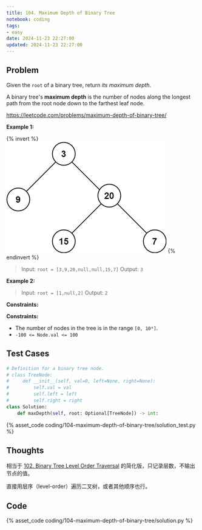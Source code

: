 ```yaml
---
title: 104. Maximum Depth of Binary Tree
notebook: coding
tags:
- easy
date: 2024-11-23 22:27:00
updated: 2024-11-23 22:27:00
---
```

## Problem

Given the `root` of a binary tree, return _its maximum depth_.

A binary tree's **maximum depth** is the number of nodes along the longest path from the root node down to the farthest leaf node.

<https://leetcode.com/problems/maximum-depth-of-binary-tree/>

**Example 1:**

{% invert %}
![case1](104-maximum-depth-of-binary-tree/case1.png)
{% endinvert %}

> Input: `root = [3,9,20,null,null,15,7]`
> Output: `3`

**Example 2:**

> Input: `root = [1,null,2]`
> Output: `2`

**Constraints:**

**Constraints:**

- The number of nodes in the tree is in the range `[0, 10⁴]`.
- `-100 <= Node.val <= 100`

## Test Cases

``` python
# Definition for a binary tree node.
# class TreeNode:
#     def __init__(self, val=0, left=None, right=None):
#         self.val = val
#         self.left = left
#         self.right = right
class Solution:
    def maxDepth(self, root: Optional[TreeNode]) -> int:
```

{% asset_code coding/104-maximum-depth-of-binary-tree/solution_test.py %}

## Thoughts

相当于 [102. Binary Tree Level Order Traversal](102-binary-tree-level-order-traversal) 的简化版，只记录层数，不输出节点的值。

直接用层序（level-order）遍历二叉树，或者其他顺序也行。

## Code

{% asset_code coding/104-maximum-depth-of-binary-tree/solution.py %}

